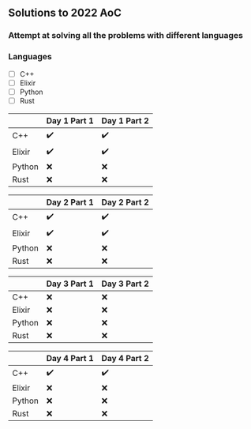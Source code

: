 ## Solutions to 2022 AoC

### Attempt at solving all the problems with different languages

### Languages

- [ ] C++
- [ ] Elixir
- [ ] Python
- [ ] Rust

|        | Day 1 Part 1       | Day 1 Part 2       |
| ------ | ------------------ | ------------------ |
| C++    | :heavy_check_mark: | :heavy_check_mark: |
| Elixir | :heavy_check_mark: | :heavy_check_mark: |
| Python | :x:                | :x:                |
| Rust   | :x:                | :x:                |

|        | Day 2 Part 1       | Day 2 Part 2       |
| ------ | ------------------ | ------------------ |
| C++    | :heavy_check_mark: | :heavy_check_mark: |
| Elixir | :heavy_check_mark: | :heavy_check_mark: |
| Python | :x:                | :x:                |
| Rust   | :x:                | :x:                |

|        | Day 3 Part 1 | Day 3 Part 2 |
| ------ | ------------ | ------------ |
| C++    | :x:          | :x:          |
| Elixir | :x:          | :x:          |
| Python | :x:          | :x:          |
| Rust   | :x:          | :x:          |

|        | Day 4 Part 1       | Day 4 Part 2       |
| ------ | ------------------ | ------------------ |
| C++    | :heavy_check_mark: | :heavy_check_mark: |
| Elixir | :x:                | :x:                |
| Python | :x:                | :x:                |
| Rust   | :x:                | :x:                |
